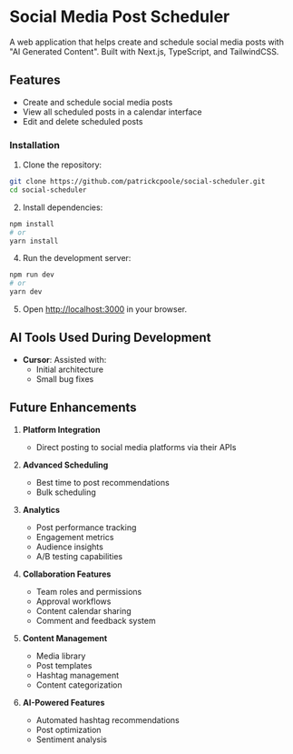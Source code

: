 # Social Media Post Scheduler

A web application that helps create and schedule social media posts with "AI Generated Content". Built with Next.js, TypeScript, and TailwindCSS.

## Features

- Create and schedule social media posts
- View all scheduled posts in a calendar interface
- Edit and delete scheduled posts

### Installation

1. Clone the repository:

```bash
git clone https://github.com/patrickcpoole/social-scheduler.git
cd social-scheduler
```

2. Install dependencies:

```bash
npm install
# or
yarn install
```

4. Run the development server:

```bash
npm run dev
# or
yarn dev
```

5. Open [http://localhost:3000](http://localhost:3000) in your browser.

## AI Tools Used During Development

- **Cursor**: Assisted with:
  - Initial architecture
  - Small bug fixes

## Future Enhancements

1. **Platform Integration**

   - Direct posting to social media platforms via their APIs

2. **Advanced Scheduling**

   - Best time to post recommendations
   - Bulk scheduling

3. **Analytics**

   - Post performance tracking
   - Engagement metrics
   - Audience insights
   - A/B testing capabilities

4. **Collaboration Features**

   - Team roles and permissions
   - Approval workflows
   - Content calendar sharing
   - Comment and feedback system

5. **Content Management**

   - Media library
   - Post templates
   - Hashtag management
   - Content categorization

6. **AI-Powered Features**
   - Automated hashtag recommendations
   - Post optimization
   - Sentiment analysis

